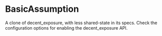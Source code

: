 BasicAssumption
===============

A clone of decent_exposure, with less shared-state in its specs. Check the configuration options for enabling the decent_exposure API.


